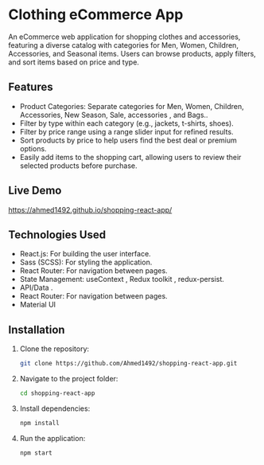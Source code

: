 # Clothing eCommerce App
An eCommerce web application for shopping clothes and accessories, featuring a diverse catalog with categories for Men, Women, Children, Accessories, and Seasonal items. Users can browse products, apply filters, and sort items based on price and type.



## Features
 
- Product Categories: Separate categories for Men, Women, Children, Accessories, New Season, Sale, accessories , and Bags..
- Filter by type within each category (e.g., jackets, t-shirts, shoes).
- Filter by price range using a range slider input for refined results.
- Sort products by price to help users find the best deal or premium options.
- Easily add items to the shopping cart, allowing users to review their selected products before purchase.



## Live Demo
https://ahmed1492.github.io/shopping-react-app/


## Technologies Used

- React.js: For building the user interface.
- Sass (SCSS): For styling the application.
- React Router: For navigation between pages.
- State Management: useContext  , Redux toolkit  , redux-persist.
- API/Data .
- React Router: For navigation between pages.
-  Material UI 


## Installation

1. Clone the repository:
    ```bash
    git clone https://github.com/Ahmed1492/shopping-react-app.git
    ```
2. Navigate to the project folder:
    ```bash
    cd shopping-react-app
    ```
3. Install dependencies:
    ```bash
    npm install
    ```
4. Run the application:
    ```bash
    npm start
    ```
